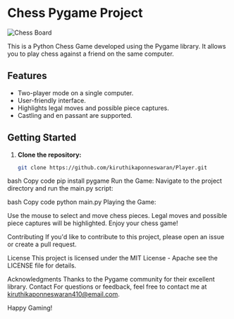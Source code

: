 # Chess Pygame Project

![Chess Board](https://assets.dicebreaker.com/chess-setup-layout.png/BROK/resize/1920x1920%3E/format/jpg/quality/80/chess-setup-layout.png)

This is a Python Chess Game developed using the Pygame library. It allows you to play chess against a friend on the same computer.

## Features

- Two-player mode on a single computer.
- User-friendly interface.
- Highlights legal moves and possible piece captures.
- Castling and en passant are supported.

## Getting Started

1. **Clone the repository:**
   ```bash
   git clone https://github.com/kiruthikaponneswaran/Player.git
bash
Copy code
pip install pygame
Run the Game:
Navigate to the project directory and run the main.py script:

bash
Copy code
python main.py
Playing the Game:

Use the mouse to select and move chess pieces.
Legal moves and possible piece captures will be highlighted.
Enjoy your chess game!


Contributing
If you'd like to contribute to this project, please open an issue or create a pull request.

License
This project is licensed under the MIT License - Apache see the LICENSE file for details.

Acknowledgments
Thanks to the Pygame community for their excellent library.
Contact
For questions or feedback, feel free to contact me at kiruthikaponneswaran410@email.com.

Happy Gaming!

